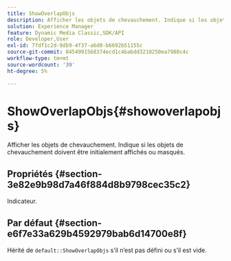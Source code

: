 ```yaml
---
title: ShowOverlapObjs
description: Afficher les objets de chevauchement. Indique si les objets de chevauchement doivent être initialement affichés ou masqués.
solution: Experience Manager
feature: Dynamic Media Classic,SDK/API
role: Developer,User
exl-id: 7fdf1c2d-9db9-4f37-a6d0-b6692b51155c
source-git-commit: 8454991568374ecd1c4babdd3210250ea7988c4c
workflow-type: tm+mt
source-wordcount: '39'
ht-degree: 5%

---
```


# ShowOverlapObjs{#showoverlapobjs}

Afficher les objets de chevauchement. Indique si les objets de chevauchement doivent être initialement affichés ou masqués.

## Propriétés {#section-3e82e9b98d7a46f884d8b9798cec35c2}

Indicateur.

## Par défaut {#section-e6f7e33a629b4592979bab6d14700e8f}

Hérité de `default::ShowOverlapObjs` s’il n’est pas défini ou s’il est vide.
